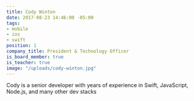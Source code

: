 ```yaml
---
title: Cody Winton
date: 2017-08-23 14:46:00 -05:00
tags:
- mobile
- ios
- swift
position: 1
company_title: President & Technology Officer
is_board_member: true
is_teacher: true
image: "/uploads/cody-winton.jpg"
---
```


Cody is a senior developer with years of experience in Swift, JavaScript, Node.js, and many other dev stacks